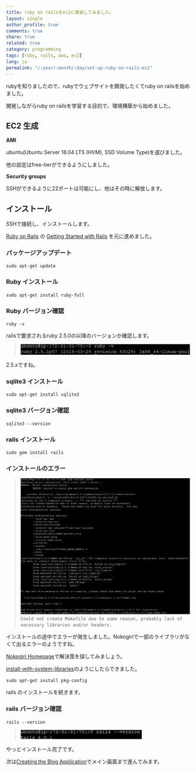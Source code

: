 ```yaml
---
title: ruby on railsをec2に実装してみました。
layout: single
author_profile: true
comments: true
share: true
related: true
category: programming
tags: [ruby, rails, aws, ec2]
lang: ja
permalink: "/:year/:month/:day/set-up-ruby-on-rails-ec2"
---
```


rubyを知りましたので、rubyでウェブサイトを開発したくてruby on railsを始めました。

開発しながらruby on railsを学習する目的で、環境構築から始めました。

## EC2 生成

**AMI**

ubuntu(Ubuntu Server 18.04 LTS (HVM), SSD Volume Type)を選びました。

他の設定はfree-tierができるようにしました。

**Security groups**

SSHができるように22ポートは可能にし、他はその時に解放します。

## インストール

SSHで接続し、インストールします。

[Ruby on Rails](https://rubyonrails.org/) の [Getting Started with Rails](https://guides.rubyonrails.org/getting_started.html) を元に進めました。

### パッケージアップデート

```
sudo apt-get update
```

### Ruby インストール

```
sudo apt-get install ruby-full
```

### Ruby バージョン確認
```
ruby -v
```
railsで要求されるruby 2.5.0の以降のバージョンか確認します。
>![ruby -v](\assets\images\2019-11-14-set-up-ruby-on-rails-ec2\ruby-v.png)
>

2.5.xですね。

### sqlite3 インストール
```
sudo apt-get install sqlite3
```

### sqlite3 バージョン確認
```
sqlite3 --version
```

### rails インストール
```
sudo gem install rails
```

###  インストールのエラー

> ![Error on installing rails about nokogiri](\assets\images\2019-11-14-set-up-ruby-on-rails-ec2\error_nokogiri.png)
> `Could not create Makefile due to some reason, probably lack of necessary libraries and/or headers.`

インストールの途中でエラーが発生しました。Nokogiriで一部のライブラリがなくて出るエラーのようですね。

[Nokogiri Homepage](https://nokogiri.org/)で解決策を探してみましょう。

[install-with-system-libraries](https://nokogiri.org/tutorials/installing_nokogiri.html#install-with-system-libraries)のようにしたらできました。
```
sudo apt-get install pkg-config
```
rails のインストールを続きます。

### rails バージョン確認
```
rails --version
```

>![rails --version](\assets\images\2019-11-14-set-up-ruby-on-rails-ec2\rails--version.png)

やっとインストール完了です。

次は[Creating the Blog Application](https://guides.rubyonrails.org/getting_started.html#creating-the-blog-application)でメイン画面まで進んでみます。